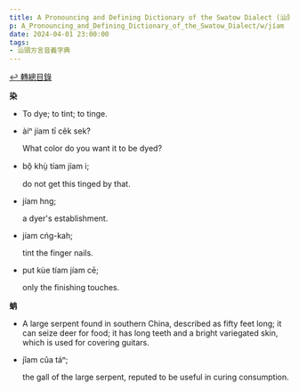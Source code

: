 ```yaml
---
title: A Pronouncing and Defining Dictionary of the Swatow Dialect (汕頭方言音義字典) / jíam
p: A_Pronouncing_and_Defining_Dictionary_of_the_Swatow_Dialect/w/jíam
date: 2024-04-01 23:00:00
tags: 
- 汕頭方言音義字典
---
```


[↩️ 轉總目錄](/A_Pronouncing_and_Defining_Dictionary_of_the_Swatow_Dialect)


**染**
- To dye; to tint; to tinge.

- àiⁿ jíam tī cêk sek?

  What color do you want it to be dyed?

- bô̤ khṳ̀ tíam jíam i;

  do not get this tinged by that.

- jíam hng;

  a dyer's establishment.

- jíam cńg-kah;

  tint the finger nails.

- put kùe tíam jíam cē;

  only the finishing touches.

**蚺**
- A large serpent found in southern China, described as fifty feet long; it can seize deer for food; it has long teeth and a bright variegated skin, which is used for covering guitars.

- jîam cûa táⁿ;

  the gall of the large serpent, reputed to be useful in curing consumption.